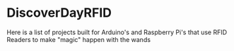 # DiscoverDayRFID
Here is a list of projects built for Arduino's and Raspberry Pi's that use RFID Readers to make "magic" happen with the wands
